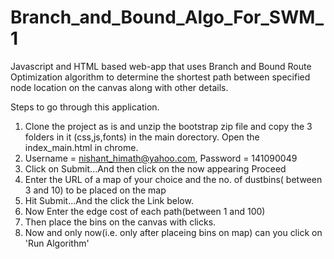# Branch_and_Bound_Algo_For_SWM_1
Javascript and HTML based web-app that uses Branch and Bound Route Optimization algorithm to determine the shortest path between specified node location on the canvas along with other details.

Steps to go through this application.

1. Clone the project as is and unzip the bootstrap zip file and copy the 3 folders in it (css,js,fonts) in the main dorectory. Open the index_main.html in chrome.
2. Username = nishant_himath@yahoo.com, Password = 141090049
3. Click on Submit...And then click on the now appearing Proceed
4. Enter the URL of a map of your choice and the no. of dustbins( between 3 and 10) to be placed on the map
5. Hit Submit...And the click the Link below.
6. Now Enter the edge cost of each path(between 1 and 100)
7. Then place the bins on the canvas with clicks.
8. Now and only now(i.e. only after placeing bins on map) can you click on 'Run Algorithm'


